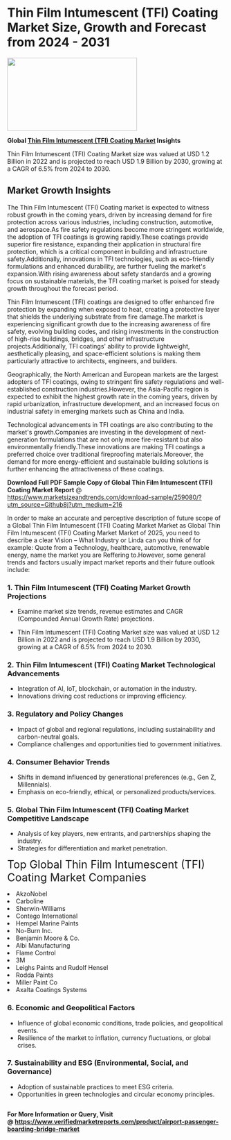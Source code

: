 <H1>Thin Film Intumescent (TFI) Coating Market Size, Growth and Forecast from 2024 - 2031</H1><img class="aligncenter size-medium wp-image-584254" src="https://thirdeyenews.in/wp-content/uploads/2024/09/Global-Market-Research-300x168.jpeg" alt="" width="300" height="168" /><p><strong>Global&nbsp;<a href="https://www.marketsizeandtrends.com/download-sample/259080/?utm_source=Github8j?utm_medium=216">Thin Film Intumescent (TFI) Coating Market</a> Insights</strong></p><p>Thin Film Intumescent (TFI) Coating Market size was valued at USD 1.2 Billion in 2022 and is projected to reach USD 1.9 Billion by 2030, growing at a CAGR of 6.5% from 2024 to 2030.</p><p><h2>Market Growth Insights</h2> <p>The Thin Film Intumescent (TFI) Coating market is expected to witness robust growth in the coming years, driven by increasing demand for fire protection across various industries, including construction, automotive, and aerospace.As fire safety regulations become more stringent worldwide, the adoption of TFI coatings is growing rapidly.These coatings provide superior fire resistance, expanding their application in structural fire protection, which is a critical component in building and infrastructure safety.Additionally, innovations in TFI technologies, such as eco-friendly formulations and enhanced durability, are further fueling the market's expansion.With rising awareness about safety standards and a growing focus on sustainable materials, the TFI coating market is poised for steady growth throughout the forecast period.</p> <p>Thin Film Intumescent (TFI) coatings are designed to offer enhanced fire protection by expanding when exposed to heat, creating a protective layer that shields the underlying substrate from fire damage.The market is experiencing significant growth due to the increasing awareness of fire safety, evolving building codes, and rising investments in the construction of high-rise buildings, bridges, and other infrastructure projects.Additionally, TFI coatings' ability to provide lightweight, aesthetically pleasing, and space-efficient solutions is making them particularly attractive to architects, engineers, and builders.</p> <p>Geographically, the North American and European markets are the largest adopters of TFI coatings, owing to stringent fire safety regulations and well-established construction industries.However, the Asia-Pacific region is expected to exhibit the highest growth rate in the coming years, driven by rapid urbanization, infrastructure development, and an increased focus on industrial safety in emerging markets such as China and India.</p> <p>Technological advancements in TFI coatings are also contributing to the market's growth.Companies are investing in the development of next-generation formulations that are not only more fire-resistant but also environmentally friendly.These innovations are making TFI coatings a preferred choice over traditional fireproofing materials.Moreover, the demand for more energy-efficient and sustainable building solutions is further enhancing the attractiveness of these coatings.</p> <p><span class=""><strong>Download Full PDF Sample Copy of Global Thin Film Intumescent (TFI) Coating Market Report</strong> @ <a href="https://www.marketsizeandtrends.com/download-sample/259080/?utm_source=Github8j?utm_medium=216" target="_blank">https://www.marketsizeandtrends.com/download-sample/259080/?utm_source=Github8j?utm_medium=216</a></span></p><p>In order to make an accurate and perceptive description of future scope of a Global&nbsp;Thin Film Intumescent (TFI) Coating Market Market as Global&nbsp;Thin Film Intumescent (TFI) Coating Market Market of 2025, you need to describe a clear Vision &ndash; What Industry or Linda can you think of for example: Quote from a Technology, healthcare, automotive, renewable energy, name the market you are Reffering to.However, some general trends and factors usually impact market reports and their future outlook include:</p><h3>1.&nbsp;<strong>Thin Film Intumescent (TFI) Coating Market Growth Projections</strong></h3><ul><li>Examine market size trends, revenue estimates and CAGR (Compounded Annual Growth Rate) projections.</li><li><p>Thin Film Intumescent (TFI) Coating Market size was valued at USD 1.2 Billion in 2022 and is projected to reach USD 1.9 Billion by 2030, growing at a CAGR of 6.5% from 2024 to 2030.</p></li></ul><h3>2.&nbsp;<strong>Thin Film Intumescent (TFI) Coating Market Technological Advancements</strong></h3><ul><li>Integration of AI, IoT, blockchain, or automation in the industry.</li><li>Innovations driving cost reductions or improving efficiency.</li></ul><h3>3.&nbsp;<strong>Regulatory and Policy Changes</strong></h3><ul><li>Impact of global and regional regulations, including sustainability and carbon-neutral goals.</li><li>Compliance challenges and opportunities tied to government initiatives.</li></ul><h3>4.&nbsp;<strong>Consumer Behavior Trends</strong></h3><ul><li>Shifts in demand influenced by generational preferences (e.g., Gen Z, Millennials).</li><li>Emphasis on eco-friendly, ethical, or personalized products/services.</li></ul><h3>5.&nbsp;<strong>Global Thin Film Intumescent (TFI) Coating Market Competitive Landscape</strong></h3><ul><li>Analysis of key players, new entrants, and partnerships shaping the industry.</li><li>Strategies for differentiation and market penetration.</li></ul><p data-pm-slice="1 1 []"><span style="color: inherit; font-family: inherit; font-size: 25px;">Top Global Thin Film Intumescent (TFI) Coating Market Companies</span></p><div class="" data-test-id=""><p><li>AkzoNobel</li><li> Carboline</li><li> Sherwin-Williams</li><li> Contego International</li><li> Hempel Marine Paints</li><li> No-Burn Inc.</li><li> Benjamin Moore & Co.</li><li> Albi Manufacturing</li><li> Flame Control</li><li> 3M</li><li> Leighs Paints and Rudolf Hensel</li><li> Rodda Paints</li><li> Miller Paint Co</li><li> Axalta Coatings Systems</li></p></div><h3>6.&nbsp;<strong>Economic and Geopolitical Factors</strong></h3><ul><li>Influence of global economic conditions, trade policies, and geopolitical events.</li><li>Resilience of the market to inflation, currency fluctuations, or global crises.</li></ul><h3>7.&nbsp;<strong>Sustainability and ESG (Environmental, Social, and Governance)</strong></h3><ul><li>Adoption of sustainable practices to meet ESG criteria.</li><li>Opportunities in green technologies and circular economy principles.</li></ul><h2><strong style="font-size: 14px;">For More Information or Query, Visit @&nbsp;</strong><a style="background-color: #ffffff; font-size: 14px;" href="https://www.marketsizeandtrends.com/report/thin-film-intumescent-tfi-coating-market/" target="_blank">https://www.verifiedmarketreports.com/product/airport-passenger-boarding-bridge-market</a></h2>